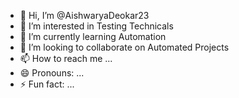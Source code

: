 - 👋 Hi, I’m @AishwaryaDeokar23
- 👀 I’m interested in Testing Technicals
- 🌱 I’m currently learning Automation 
- 💞️ I’m looking to collaborate on Automated Projects 
- 📫 How to reach me ...
- 😄 Pronouns: ...
- ⚡ Fun fact: ...

<!---
AishwaryaDeokar23/AishwaryaDeokar23 is a ✨ special ✨ repository because its `README.md` (this file) appears on your GitHub profile.
You can click the Preview link to take a look at your changes.
--->
